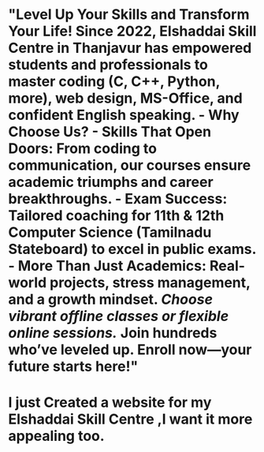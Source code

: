 # "Level Up Your Skills and Transform Your Life! Since 2022, Elshaddai Skill Centre in Thanjavur has empowered students and professionals to master coding (C, C++, Python, more), web design, MS-Office, and confident English speaking. - Why Choose Us? - Skills That Open Doors: From coding to communication, our courses ensure academic triumphs and career breakthroughs. - Exam Success: Tailored coaching for 11th & 12th Computer Science (Tamilnadu Stateboard) to excel in public exams. - More Than Just Academics: Real-world projects, stress management, and a growth mindset. *Choose vibrant offline classes or flexible online sessions.* Join hundreds who’ve leveled up. Enroll now—your future starts here!" 
# I just Created a website for my Elshaddai Skill Centre ,I want it more appealing too.
